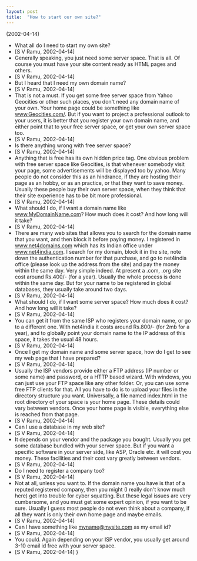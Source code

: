 ```yaml
---
layout: post
title:  "How to start our own site?"
---
```


(2002-04-14)

*   What all do I need to start my own site?
*   [S V Ramu, 2002-04-14]
*   Generally speaking, you just need some server space. That is all. Of course you must have your site content ready as HTML pages and others.
*   [S V Ramu, 2002-04-14]
*   But I heard that I need my own domain name?
*   [S V Ramu, 2002-04-14]
*   That is not a must. If you get some free server space from Yahoo Geocities or other such places, you don't need any domain name of your own. Your home page could be something like www.Geocities.com/<your Yahoo ID>. But if you want to project a professional outlook to your users, it is better that you register your own domain name, and either point that to your free server space, or get your own server space too.
*   [S V Ramu, 2002-04-14]
*   Is there anything wrong with free server space?
*   [S V Ramu, 2002-04-14]
*   Anything that is free has its own hidden price tag. One obvious problem with free server space like Geocities, is that whenever somebody visit your page, some advertisements will be displayed too by yahoo. Many people do not consider this as an hindrance, if they are hosting their page as an hobby, or as an practice, or that they want to save money. Usually these people buy their own server space, when they think that their site experience has to be bit more professional.
*   [S V Ramu, 2002-04-14]
*   What should I do, if I want a domain name like www.MyDomainName.com? How much does it cost? And how long will it take?
*   [S V Ramu, 2002-04-14]
*   There are many web sites that allows you to search for the domain name that you want, and then block it before paying money. I registered in www.net4domains.com which has its Indian office under www.net4india.com. I search for my domain, block it in the site, note down the authentication number for that purchase, and go to net4india office (please look up the address from the site) and pay the money within the same day. Very simple indeed. At present a .com, .org site cost around Rs.400/- (for a year). Usually the whole process is done within the same day. But for your name to be registered in global databases, they usually take around two days.
*   [S V Ramu, 2002-04-14]
*   What should I do, if I want some server space? How much does it cost? And how long will it take?
*   [S V Ramu, 2002-04-14]
*   You can get it from the same ISP who registers your domain name, or go to a different one. With net4india it costs around Rs.800/- (for 2mb for a year), and to globally point your domain name to the IP address of this space, it takes the usual 48 hours.
*   [S V Ramu, 2002-04-14]
*   Once I get my domain name and some server space, how do I get to see my web page that I have prepared?
*   [S V Ramu, 2002-04-14]
*   Usually the ISP vendors provide either a FTP address (IP number or some name) and password, or a HTTP based wizard. With windows, you can just use your FTP space like any other folder. Or, you can use some free FTP clients for that. All you have to do is to upload your files in the directory structure you want. Universally, a file named index.html in the root directory of your space is your home page. These details could vary between vendors. Once your home page is visible, everything else is reached from that page.
*   [S V Ramu, 2002-04-14]
*   Can I use a database in my web site?
*   [S V Ramu, 2002-04-14]
*   It depends on your vendor and the package you bought. Usually you get some database bundled with your server space. But if you want a specific software in your server side, like ASP, Oracle etc. it will cost you money. These facilities and their cost vary greatly between vendors.
*   [S V Ramu, 2002-04-14]
*   Do I need to register a company too?
*   [S V Ramu, 2002-04-14]
*   Not at all, unless you want to. If the domain name you have is that of a reputed registered company, then you might (I really don't know much here) get into trouble for cyber squatting. But these legal issues are very cumbersome, and you must get some expert opinion, if you want to be sure. Usually I guess most people do not even think about a company, if all they want is only their own home page and maybe emails.
*   [S V Ramu, 2002-04-14]
*   Can I have something like myname@mysite.com as my email id?
*   [S V Ramu, 2002-04-14]
*   You could. Again depending on your ISP vendor, you usually get around 3-10 email id free with your server space.
*   [S V Ramu, 2002-04-14]
}
